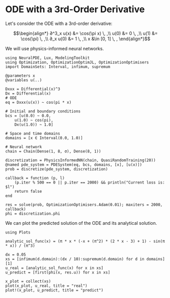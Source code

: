 # ODE with a 3rd-Order Derivative

Let's consider the ODE with a 3rd-order derivative:

```math
\begin{align*}
∂^3_x u(x) &= \cos(\pi x) \, ,\\
u(0) &= 0 \, ,\\
u(1) &= \cos(\pi) \, ,\\
∂_x u(0) &= 1 \, ,\\
x &\in [0, 1] \, ,
\end{align*}
```

We will use physics-informed neural networks.

```@example 3rdDerivative
using NeuralPDE, Lux, ModelingToolkit
using Optimization, OptimizationOptimJL, OptimizationOptimisers
import DomainSets: Interval, infimum, supremum

@parameters x
@variables u(..)

Dxxx = Differential(x)^3
Dx = Differential(x)
# ODE
eq = Dxxx(u(x)) ~ cos(pi * x)

# Initial and boundary conditions
bcs = [u(0.0) ~ 0.0,
    u(1.0) ~ cos(pi),
    Dx(u(1.0)) ~ 1.0]

# Space and time domains
domains = [x ∈ Interval(0.0, 1.0)]

# Neural network
chain = Chain(Dense(1, 8, σ), Dense(8, 1))

discretization = PhysicsInformedNN(chain, QuasiRandomTraining(20))
@named pde_system = PDESystem(eq, bcs, domains, [x], [u(x)])
prob = discretize(pde_system, discretization)

callback = function (p, l)
    (p.iter % 500 == 0 || p.iter == 2000) && println("Current loss is: $l")
    return false
end

res = solve(prob, OptimizationOptimisers.Adam(0.01); maxiters = 2000, callback)
phi = discretization.phi
```

We can plot the predicted solution of the ODE and its analytical solution.

```@example 3rdDerivative
using Plots

analytic_sol_func(x) = (π * x * (-x + (π^2) * (2 * x - 3) + 1) - sin(π * x)) / (π^3)

dx = 0.05
xs = [infimum(d.domain):(dx / 10):supremum(d.domain) for d in domains][1]
u_real = [analytic_sol_func(x) for x in xs]
u_predict = [first(phi(x, res.u)) for x in xs]

x_plot = collect(xs)
plot(x_plot, u_real, title = "real")
plot!(x_plot, u_predict, title = "predict")
```
